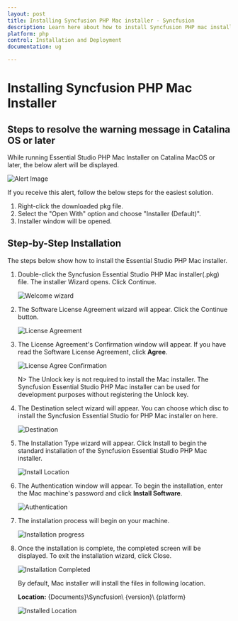 ```yaml
---
layout: post
title: Installing Syncfusion PHP Mac installer - Syncfusion
description: Learn here about how to install Syncfusion PHP mac installer after downloading from our Syncfusion website.
platform: php
control: Installation and Deployment
documentation: ug

---
```


# Installing Syncfusion PHP Mac Installer


## Steps to resolve the warning message in Catalina OS or later

   While running Essential Studio PHP Mac Installer on Catalina MacOS or later, the below alert will be displayed.

   ![Alert Image](images/Mac_Catalina_MacOS_Alert.png)  
     
   If you receive this alert, follow the below steps for the easiest solution.   

   1.	Right-click the downloaded pkg file.
   2.	Select the "Open With" option and choose "Installer (Default)".
   3.	Installer window will be opened.

## Step-by-Step Installation

The steps below show how to install the Essential Studio PHP Mac installer. 

1. Double-click the Syncfusion Essential Studio PHP Mac installer(.pkg) file. The installer Wizard opens. Click Continue.

   ![Welcome wizard](images/Mac_Installer1.png)
   

2. The Software License Agreement wizard will appear. Click the Continue button.

   ![License Agreement](images/Mac_Installer2.png)   
   

3. The License Agreement's Confirmation window will appear. If you have read the Software License Agreement, click **Agree**.

   ![License Agree Confirmation](images/Mac_Installer3.png)
   
   N> The Unlock key is not required to install the Mac installer. The Syncfusion Essential Studio PHP Mac installer can be used for development purposes without registering the Unlock key.


4. The Destination select wizard will appear. You can choose which disc to install the Syncfusion Essential Studio for PHP Mac installer on here.

   ![Destination](images/Mac_Installer4.png)

5. The Installation Type wizard will appear. Click Install to begin the standard installation of the Syncfusion Essential Studio PHP Mac installer.

   ![Install Location](images/Mac_Installer5.png)

6. The Authentication window will appear. To begin the installation, enter the Mac machine's password and click **Install Software**.

   ![Authentication](images/Mac_Installer6.png)

7. The installation process will begin on your machine. 
   
   ![Installation progress](images/Mac_Installer7.png)
   
8. Once the installation is complete, the completed screen will be displayed. To exit the installation wizard, click Close. 

   ![Installation Completed](images/Mac_Installer8.png)
   
   By default, Mac installer will install the files in following location.

   **Location:** {Documents}\Syncfusion\ {version}\ {platform}
   
   ![Installed Location](images/Mac_Installer9.png)

